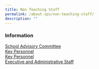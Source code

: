 ```yaml
---
title: Non Teaching Staff
permalink: /about-zps/non-teaching-staff/
description: ""
---
```

### **Information**
[School Advisory Committee](/about-zps/list-of-non-teaching-staff/school-advisory-committee/)
<br>[Key Personnel](https://cms.isomer.gov.sg/sites/moe-zhonghuapri/folders/list-of-non-teaching-staff/editPage/Key%20Personnel.md)
<br>[Key Personnel](https://www.open.gov.sg/about-zps/list-of-non-teaching-staff/key-personnel/)
<br>[Executive and Administrative Staff](https://cms.isomer.gov.sg/sites/moe-zhonghuapri/folders/list-of-non-teaching-staff/editPage/Executive%20and%20Administrative%20Staff.md)